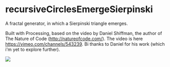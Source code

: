 recursiveCirclesEmergeSierpinski
================================

A fractal generator, in which a Sierpinski triangle emerges.

Built with Processing, based on the video by Daniel Shiffman, the author of The Nature of Code (http://natureofcode.com/). The video is here https://vimeo.com/channels/543239. Bi thanks to Daniel for his work (which i'm yet to explore further).

![](http://farm8.staticflickr.com/7405/10027780153_f38ca382d5_c.jpg)

